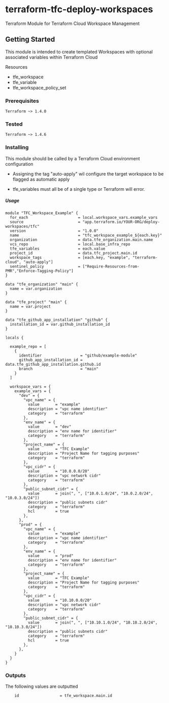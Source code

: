 # terraform-tfc-deploy-workspaces
Terraform Module for Terraform Cloud Workspace Management

## Getting Started

This module is intended to create templated Workspaces with optional associated variables within Terraform Cloud

Resources
- tfe_workspace
- tfe_variable
- tfe_workspace_policy_set


### Prerequisites

    Terraform ~> 1.4.0

### Tested

    Terraform ~> 1.4.6
### Installing

This module should be called by a Terraform Cloud environment configuration

- Assigning the tag "auto-apply" wil configure the target workspace to be flagged as automatic apply

- tfe_variables must all be of a single type or Terraform will error. 

##### Usage

```
module "TFC_Workspace_Example" {
  for_each                      = local.workspace_vars.example_vars
  source                        = "app.terraform.io/YOUR-ORG/deploy-workspaces/tfc"
  version                       = "1.0.0"
  name                          = "tfc_workspace_example_${each.key}"
  organization                  = data.tfe_organization.main.name
  vcs_repo                      = local.base_infra_repo
  tfe_variables                 = each.value
  project_id                    = data.tfc_project.main.id
  workspace_tags                = [each.key, "example", "terraform-cloud", "auto-apply"]
  sentinel_policy               = ["Require-Resources-from-PMR","Enforce-Tagging-Policy"]
}
```


```
data "tfe_organization" "main" {
  name = var.organization
}

data "tfe_project" "main" {
  name = var.project
}

data "tfe_github_app_installation" "github" {
  installation_id = var.github_installation_id
}

locals {

  example_repo = [
    {
      identifier                 = "github/example-module"
      github_app_installation_id = data.tfe_github_app_installation.github.id
      branch                     = "main"
    }
  ]

  workspace_vars = {
    example_vars = {
      "dev" = {
        "vpc_name" = {
          value       = "example"
          description = "vpc name identifier"
          category    = "terraform"
        },
        "env_name" = {
          value       = "dev"
          description = "env name for identifier"
          category    = "terraform"
        },
        "project_name" = {
          value       = "TFC Example"
          description = "Project Name for tagging purposes"
          category    = "terraform"
        },
        "vpc_cidr" = {
          value       = "10.0.0.0/20"
          description = "vpc network cidr"
          category    = "terraform"
        },
        "public_subnet_cidr" = {
          value       = join(", ", ["10.0.1.0/24", "10.0.2.0/24", "10.0.3.0/24"])
          description = "public subnets cidr"
          category    = "terraform"
          hcl         = true
        },
      },
      "prod" = {
        "vpc_name" = {
          value       = "example"
          description = "vpc name identifier"
          category    = "terraform"
        },
        "env_name" = {
          value       = "prod"
          description = "env name for identifier"
          category    = "terraform"
        },
        "project_name" = {
          value       = "TFC Example"
          description = "Project Name for tagging purposes"
          category    = "terraform"
        },
        "vpc_cidr" = {
          value       = "10.10.0.0/20"
          description = "vpc network cidr"
          category    = "terraform"
        },
        "public_subnet_cidr" = {
          value       = join(", ", ["10.10.1.0/24", "10.10.2.0/24", "10.10.3.0/24"])
          description = "public subnets cidr"
          category    = "terraform"
          hcl         = true
        },
      },
    }
  }
}
```



### Outputs

The following values are outputted
```
    id                  = tfe_workspace.main.id
```

